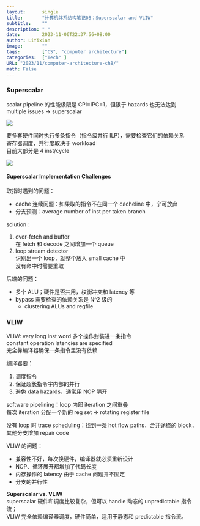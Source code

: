```yaml
---
layout: 	 single
title:       "计算机体系结构笔记08：Superscalar and VLIW"
subtitle:    ""
description: " "
date:        2023-11-06T22:37:56+08:00
author: LiYixian
image:       ""
tags:        ["CS", "computer architecture"]
categories:  ["Tech" ]
URL: "2023/11/computer-architecture-ch8/"
math: False
---
```


### Superscalar

scalar pipeline 的性能极限是 CPI=IPC=1，但限于 hazards 也无法达到  
multiple issues -> superscalar  

![](/img/superscalar_pipeline.png)

要多套硬件同时执行多条指令（指令级并行 ILP），需要检查它们的依赖关系  
寄存器调度，并行度取决于 workload  
目前大部分是 4 inst/cycle  

![](/img/2-way-superscalar.png)
#### Superscalar Implementation Challenges

取指时遇到的问题：  
- cache 连续问题：如果取的指令不在同一个 cacheline 中，宁可放弃  
- 分支预测：average number of inst per taken branch  

solution：  
1. over-fetch and buffer  
	在 fetch 和 decode 之间增加一个 queue  
2. loop stream detector  
	识别出一个 loop，就整个放入 small cache 中  
	没有命中时需要重取  

后端的问题：  
- 多个 ALU；硬件是否共用，权衡冲突和 latency 等  
- bypass 需要检查的依赖关系是 N^2 级的
	- clustering ALUs and regfile

### VLIW

VLIW: very long inst word 多个操作封装进一条指令  
constant operation latencies are specified  
完全靠编译器确保一条指令里没有依赖  

编译器要：  
1. 调度指令
2. 保证超长指令字内部的并行
3. 避免 data hazards，通常用 NOP 隔开

software pipelining：loop 内部 iteration 之间重叠  
每次 iteration 分配一个新的 reg set -> rotating register file  

没有 loop 时 trace scheduling：找到一条 hot flow paths，合并途径的 block，其他分支增加 repair code  

VLIW 的问题：  
- 兼容性不好，每次换硬件，编译器就必须重新设计
- NOP、循环展开都增加了代码长度
- 内存操作的 latency 由于 cache 问题并不固定
- 分支的并行性

**Superscalar vs. VLIW**  
superscalar 硬件和调度比较复杂，但可以 handle 动态的 unpredictable 指令流；  
VLIW 完全依赖编译器调度，硬件简单，适用于静态和 predictable 指令流。
